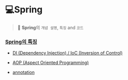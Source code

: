 # 💻Spring

> 📗  **Spring**의 `개념 설명`,  `특징`  and   `코드`



### [Spring의 특징](https://github.com/WeeYoungSeok/Spring/tree/master/Spring)

- [DI (Dependency Injection) / IoC (Inversion of Control)](https://github.com/WeeYoungSeok/Spring/blob/master/Spring/DI_IoC.md)
- [AOP (Aspect Oriented Programming)](https://github.com/WeeYoungSeok/Spring/blob/master/Spring/AOP.md)

- [annotation](https://github.com/WeeYoungSeok/Spring/blob/master/Spring/annotation.md)

